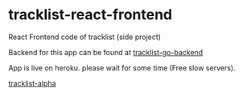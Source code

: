 # tracklist-react-frontend

React Frontend code of tracklist (side project)

Backend for this app can be found at [tracklist-go-backend](https://github.com/drex44/tracklist-go-backend)

App is live on heroku. please wait for some time (Free slow servers).

[tracklist-alpha](http://tracklist-alpha.herokuapp.com)

